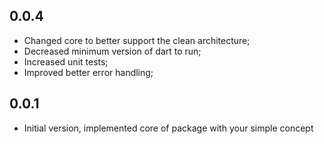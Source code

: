 ## 0.0.4

* Changed core to better support the clean architecture;
* Decreased minimum version of dart to run;
* Increased unit tests;
* Improved better error handling;

## 0.0.1

* Initial version, implemented core of package with your simple concept
